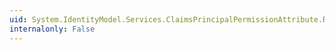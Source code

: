 ```yaml
---
uid: System.IdentityModel.Services.ClaimsPrincipalPermissionAttribute.Resource
internalonly: False
---
```

